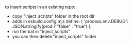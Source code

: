 to insert scripts in an existing repo:  

- copy "inject_scripts" folder in the root dir
- adds in  esbuild.config.mjs
	define: {
		'process.env.DEBUG': JSON.stringify(prod ? "false" : "true")
	},
- run the bat in "inject_scripts"
- you can then delete "inject_scripts" folder
